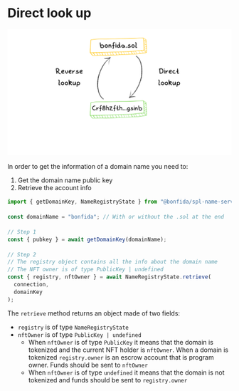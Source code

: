 # Direct look up

![direct-reverse](../assets/direct-reverse.png)

In order to get the information of a domain name you need to:

1. Get the domain name public key
2. Retrieve the account info

```js
import { getDomainKey, NameRegistryState } from "@bonfida/spl-name-service";

const domainName = "bonfida"; // With or without the .sol at the end

// Step 1
const { pubkey } = await getDomainKey(domainName);

// Step 2
// The registry object contains all the info about the domain name
// The NFT owner is of type PublicKey | undefined
const { registry, nftOwner } = await NameRegistryState.retrieve(
  connection,
  domainKey
);
```

The `retrieve` method returns an object made of two fields:

- `registry` is of type `NameRegistryState`
- `nftOwner` is of type `PublicKey | undefined`
  - When `nftOwner` is of type `PublicKey` it means that the domain is tokenized and the current NFT holder is `nftOwner`. When a domain is tokenized `registry.owner` is an escrow account that is program owner. Funds should be sent to `nftOwner`
  - When `nftOwner` is of type `undefined` it means that the domain is not tokenized and funds should be sent to `registry.owner`
